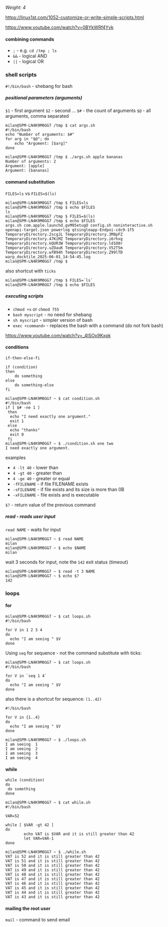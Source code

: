 _Weight: 4_

https://linux1st.com/1052-customize-or-write-simple-scripts.html

https://www.youtube.com/watch?v=0BYkWRf4Yvk


#### combining commands

- `;` - e.g. `cd /tmp ; ls`
- `&&` - logical AND
- `||` - logical OR

### shell scripts

`#!/bin/bash` - shebang for bash

##### positional parameters (arguments)

`$1` - first argument
`$2` - second ...
`$#` - the count of arguments
`$@` - all arguments, comma separated


```
milan@SPM-LN4K9M0GG7 /tmp $ cat args.sh
#!/bin/bash
echo "Number of arguments: $#"
for arg in "$@"; do
    echo "Argument: [$arg]"
done
```
```
milan@SPM-LN4K9M0GG7 /tmp $ ./args.sh apple bananas
Number of arguments: 2
Argument: [apple]
Argument: [bananas]
```

#### command substitution

`FILES=ls` vs `FILES=$(ls)`

```
milan@SPM-LN4K9M0GG7 /tmp $ FILES=ls
milan@SPM-LN4K9M0GG7 /tmp $ echo $FILES
ls
milan@SPM-LN4K9M0GG7 /tmp $ FILES=$(ls)
milan@SPM-LN4K9M0GG7 /tmp $ echo $FILES
args.sh com.apple.launchd.gvM95etugO config.sh noninteractive.sh openapi-target.json powerlog qtsingleapp-Endpoi-cdc9-1f5 TemporaryDirectory.2scgJL TemporaryDirectory.3M8pFZ TemporaryDirectory.47KiMZ TemporaryDirectory.i6rhxg TemporaryDirectory.kQUR3W TemporaryDirectory.ld1O8r TemporaryDirectory.uZOauK TemporaryDirectory.V52T5m TemporaryDirectory.wfB94h TemporaryDirectory.Z99lTD warp_docktile_2025-06-01_14-54-45.log
milan@SPM-LN4K9M0GG7 /tmp $
```

also shortcut with `ticks`

```
milan@SPM-LN4K9M0GG7 /tmp $ FILES=`ls`
milan@SPM-LN4K9M0GG7 /tmp $ echo $FILES
```

##### executing scripts

- `chmod +x` or `chmod 755`
- `bash myscript` - no need for shebang 
- `sh myscript` - simpler version of bash
- `exec <command>`  - replaces the bash with a command (do not fork bash)

https://www.youtube.com/watch?v=_4ISOx9Kxpk

#### conditions

`if-then-else-fi`

```
if (condition)
then
	do something
else
	do something-else
fi
```

```
milan@SPM-LN4K9M0GG7 ~ $ cat condition.sh
#!/bin/bash
if [ $# -ne 1 ]
 then
  echo "I need exactly one argument."
  exit 1
 else
  echo "thanks"
  exit 0
 fi
milan@SPM-LN4K9M0GG7 ~ $ ./condition.sh one two
I need exactly one argument.
```


examples

- `4 -lt 40` - lower than
- `4 -gt 40` - greater than
- `4 -ge 40` - greater or equal
- `-fFILENAME` - if file FILENAME exists
- `-sFILENAME` - if file exists and its size is more than 0B
- `-xFILENAME` - file exists and is executable

`$?` - return value of the previous command


##### read - reads user input

`read NAME` - waits for input

```
milan@SPM-LN4K9M0GG7 ~ $ read NAME
milan
milan@SPM-LN4K9M0GG7 ~ $ echo $NAME
milan
```

wait 3 seconds for input, note the `142` exit status (timeout)
```
milan@SPM-LN4K9M0GG7 ~ $ read -t 3 NAME
milan@SPM-LN4K9M0GG7 ~ $ echo $?
142
```
### loops

#### for

```
milan@SPM-LN4K9M0GG7 ~ $ cat loops.sh
#!/bin/bash

for V in 1 2 3 4
do
  echo "I am seeing " $V
done
```

Using `seq` for sequence - not the command substitute with ticks:
```
milan@SPM-LN4K9M0GG7 ~ $ cat loops.sh
#!/bin/bash

for V in `seq 1 4`
do
  echo "I am seeing " $V
done
```

also there is a shortcut for sequence: `(1..42)`

```
#!/bin/bash

for V in {1..4}
do
  echo "I am seeing " $V
done
```

```
milan@SPM-LN4K9M0GG7 ~ $ ./loops.sh
I am seeing  1
I am seeing  2
I am seeing  3
I am seeing  4
```
#### while

```
while (condition)
do
 do something
done
```

```
milan@SPM-LN4K9M0GG7 ~ $ cat while.sh
#!/bin/bash

VAR=52

while [ $VAR -gt 42 ]
do
        echo VAT is $VAR and it is still greater than 42
        let VAR=VAR-1
done
```

```
milan@SPM-LN4K9M0GG7 ~ $ ./while.sh
VAT is 52 and it is still greater than 42
VAT is 51 and it is still greater than 42
VAT is 50 and it is still greater than 42
VAT is 49 and it is still greater than 42
VAT is 48 and it is still greater than 42
VAT is 47 and it is still greater than 42
VAT is 46 and it is still greater than 42
VAT is 45 and it is still greater than 42
VAT is 44 and it is still greater than 42
VAT is 43 and it is still greater than 42
```

#### mailing the root user

`mail` - command to send email